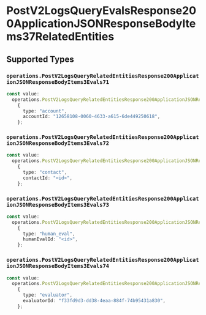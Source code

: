 # PostV2LogsQueryEvalsResponse200ApplicationJSONResponseBodyItems37RelatedEntities


## Supported Types

### `operations.PostV2LogsQueryRelatedEntitiesResponse200ApplicationJSONResponseBodyItems3Evals71`

```typescript
const value:
  operations.PostV2LogsQueryRelatedEntitiesResponse200ApplicationJSONResponseBodyItems3Evals71 =
    {
      type: "account",
      accountId: "12658108-0060-4633-a615-6de449250618",
    };
```

### `operations.PostV2LogsQueryRelatedEntitiesResponse200ApplicationJSONResponseBodyItems3Evals72`

```typescript
const value:
  operations.PostV2LogsQueryRelatedEntitiesResponse200ApplicationJSONResponseBodyItems3Evals72 =
    {
      type: "contact",
      contactId: "<id>",
    };
```

### `operations.PostV2LogsQueryRelatedEntitiesResponse200ApplicationJSONResponseBodyItems3Evals73`

```typescript
const value:
  operations.PostV2LogsQueryRelatedEntitiesResponse200ApplicationJSONResponseBodyItems3Evals73 =
    {
      type: "human_eval",
      humanEvalId: "<id>",
    };
```

### `operations.PostV2LogsQueryRelatedEntitiesResponse200ApplicationJSONResponseBodyItems3Evals74`

```typescript
const value:
  operations.PostV2LogsQueryRelatedEntitiesResponse200ApplicationJSONResponseBodyItems3Evals74 =
    {
      type: "evaluator",
      evaluatorId: "f33fd9d3-dd38-4eaa-884f-74b95431a830",
    };
```

